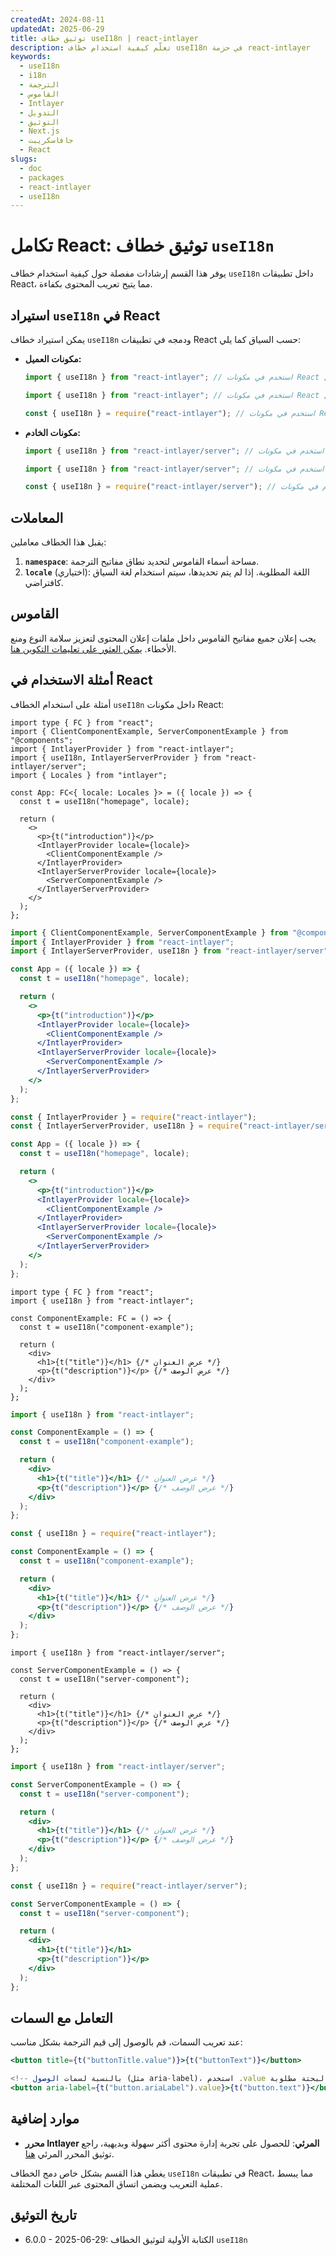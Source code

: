 ```yaml
---
createdAt: 2024-08-11
updatedAt: 2025-06-29
title: توثيق خطاف useI18n | react-intlayer
description: تعلّم كيفية استخدام خطاف useI18n في حزمة react-intlayer
keywords:
  - useI18n
  - i18n
  - الترجمة
  - القاموس
  - Intlayer
  - التدويل
  - التوثيق
  - Next.js
  - جافاسكريبت
  - React
slugs:
  - doc
  - packages
  - react-intlayer
  - useI18n
---
```


# تكامل React: توثيق خطاف `useI18n`

يوفر هذا القسم إرشادات مفصلة حول كيفية استخدام خطاف `useI18n` داخل تطبيقات React، مما يتيح تعريب المحتوى بكفاءة.

## استيراد `useI18n` في React

يمكن استيراد خطاف `useI18n` ودمجه في تطبيقات React حسب السياق كما يلي:

- **مكونات العميل:**

  ```typescript codeFormat="typescript"
  import { useI18n } from "react-intlayer"; // استخدم في مكونات React على جانب العميل
  ```

  ```javascript codeFormat="esm"
  import { useI18n } from "react-intlayer"; // استخدم في مكونات React على جانب العميل
  ```

  ```javascript codeFormat="commonjs"
  const { useI18n } = require("react-intlayer"); // استخدم في مكونات React على جانب العميل
  ```

- **مكونات الخادم:**

  ```typescript codeFormat="commonjs"
  import { useI18n } from "react-intlayer/server"; // استخدم في مكونات React على جانب الخادم
  ```

  ```javascript codeFormat="esm"
  import { useI18n } from "react-intlayer/server"; // استخدم في مكونات React على جانب الخادم
  ```

  ```javascript codeFormat="commonjs"
  const { useI18n } = require("react-intlayer/server"); // استخدم في مكونات React على جانب الخادم
  ```

## المعاملات

يقبل هذا الخطاف معاملين:

1. **`namespace`**: مساحة أسماء القاموس لتحديد نطاق مفاتيح الترجمة.
2. **`locale`** (اختياري): اللغة المطلوبة. إذا لم يتم تحديدها، سيتم استخدام لغة السياق كافتراضي.

## القاموس

يجب إعلان جميع مفاتيح القاموس داخل ملفات إعلان المحتوى لتعزيز سلامة النوع ومنع الأخطاء. [يمكن العثور على تعليمات التكوين هنا](https://github.com/aymericzip/intlayer/blob/main/docs/docs/ar/dictionary/get_started.md).

## أمثلة الاستخدام في React

أمثلة على استخدام الخطاف `useI18n` داخل مكونات React:

```tsx fileName="src/App.tsx" codeFormat="typescript"
import type { FC } from "react";
import { ClientComponentExample, ServerComponentExample } from "@components";
import { IntlayerProvider } from "react-intlayer";
import { useI18n, IntlayerServerProvider } from "react-intlayer/server";
import { Locales } from "intlayer";

const App: FC<{ locale: Locales }> = ({ locale }) => {
  const t = useI18n("homepage", locale);

  return (
    <>
      <p>{t("introduction")}</p>
      <IntlayerProvider locale={locale}>
        <ClientComponentExample />
      </IntlayerProvider>
      <IntlayerServerProvider locale={locale}>
        <ServerComponentExample />
      </IntlayerServerProvider>
    </>
  );
};
```

```jsx fileName="src/app.jsx" codeFormat="esm"
import { ClientComponentExample, ServerComponentExample } from "@components";
import { IntlayerProvider } from "react-intlayer";
import { IntlayerServerProvider, useI18n } from "react-intlayer/server";

const App = ({ locale }) => {
  const t = useI18n("homepage", locale);

  return (
    <>
      <p>{t("introduction")}</p>
      <IntlayerProvider locale={locale}>
        <ClientComponentExample />
      </IntlayerProvider>
      <IntlayerServerProvider locale={locale}>
        <ServerComponentExample />
      </IntlayerServerProvider>
    </>
  );
};
```

```jsx fileName="src/app.cjs" codeFormat="commonjs"
const { IntlayerProvider } = require("react-intlayer");
const { IntlayerServerProvider, useI18n } = require("react-intlayer/server");

const App = ({ locale }) => {
  const t = useI18n("homepage", locale);

  return (
    <>
      <p>{t("introduction")}</p>
      <IntlayerProvider locale={locale}>
        <ClientComponentExample />
      </IntlayerProvider>
      <IntlayerServerProvider locale={locale}>
        <ServerComponentExample />
      </IntlayerServerProvider>
    </>
  );
};
```

```tsx fileName="src/components/ComponentExample.tsx" codeFormat="typescript"
import type { FC } from "react";
import { useI18n } from "react-intlayer";

const ComponentExample: FC = () => {
  const t = useI18n("component-example");

  return (
    <div>
      <h1>{t("title")}</h1> {/* عرض العنوان */}
      <p>{t("description")}</p> {/* عرض الوصف */}
    </div>
  );
};
```

```jsx fileName="src/components/ComponentExample.jsx" codeFormat="esm"
import { useI18n } from "react-intlayer";

const ComponentExample = () => {
  const t = useI18n("component-example");

  return (
    <div>
      <h1>{t("title")}</h1> {/* عرض العنوان */}
      <p>{t("description")}</p> {/* عرض الوصف */}
    </div>
  );
};
```

```jsx fileName="src/components/ComponentExample.cjs" codeFormat="commonjs"
const { useI18n } = require("react-intlayer");

const ComponentExample = () => {
  const t = useI18n("component-example");

  return (
    <div>
      <h1>{t("title")}</h1> {/* عرض العنوان */}
      <p>{t("description")}</p> {/* عرض الوصف */}
    </div>
  );
};
```

```tsx fileName="src/components/ServerComponentExample.tsx" codeFormat="typescript"
import { useI18n } from "react-intlayer/server";

const ServerComponentExample = () => {
  const t = useI18n("server-component");

  return (
    <div>
      <h1>{t("title")}</h1> {/* عرض العنوان */}
      <p>{t("description")}</p> {/* عرض الوصف */}
    </div>
  );
};
```

```jsx fileName="src/components/ServerComponentExample.jsx" codeFormat="esm"
import { useI18n } from "react-intlayer/server";

const ServerComponentExample = () => {
  const t = useI18n("server-component");

  return (
    <div>
      <h1>{t("title")}</h1> {/* عرض العنوان */}
      <p>{t("description")}</p> {/* عرض الوصف */}
    </div>
  );
};
```

```jsx fileName="src/components/ServerComponentExample.cjs" codeFormat="commonjs"
const { useI18n } = require("react-intlayer/server");

const ServerComponentExample = () => {
  const t = useI18n("server-component");

  return (
    <div>
      <h1>{t("title")}</h1>
      <p>{t("description")}</p>
    </div>
  );
};
```

## التعامل مع السمات

عند تعريب السمات، قم بالوصول إلى قيم الترجمة بشكل مناسب:

```jsx
<button title={t("buttonTitle.value")}>{t("buttonText")}</button>

<!-- بالنسبة لسمات الوصول (مثل aria-label)، استخدم .value لأن السلاسل النصية البحتة مطلوبة -->
<button aria-label={t("button.ariaLabel").value}>{t("button.text")}</button>
```

## موارد إضافية

- **محرر Intlayer المرئي**: للحصول على تجربة إدارة محتوى أكثر سهولة وبديهية، راجع توثيق المحرر المرئي [هنا](https://github.com/aymericzip/intlayer/blob/main/docs/docs/ar/intlayer_visual_editor.md).

يغطي هذا القسم بشكل خاص دمج الخطاف `useI18n` في تطبيقات React، مما يبسط عملية التعريب ويضمن اتساق المحتوى عبر اللغات المختلفة.

## تاريخ التوثيق

- 6.0.0 - 2025-06-29: الكتابة الأولية لتوثيق الخطاف `useI18n`
